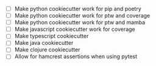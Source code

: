- [ ] Make python cookiecutter work for pip and poetry
- [ ] Make python cookiecutter work for ptw and coverage
- [ ] Make python cookiecutter work for ptw and mamba
- [ ] Make javascript cookiecutter work for coverage
- [ ] Make typescript cookiecutter
- [ ] Make java cookiecutter
- [ ] Make clojure cookiecutter
- [ ] Allow for hamcrest assertions when using pytest